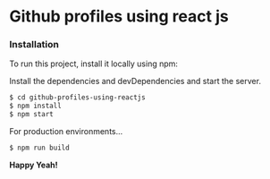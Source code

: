 # Github profiles using react js

### Installation

To run this project, install it locally using npm:

Install the dependencies and devDependencies and start the server.

```sh
$ cd github-profiles-using-reactjs
$ npm install
$ npm start
```

For production environments...

```sh
$ npm run build
```

**Happy Yeah!**
